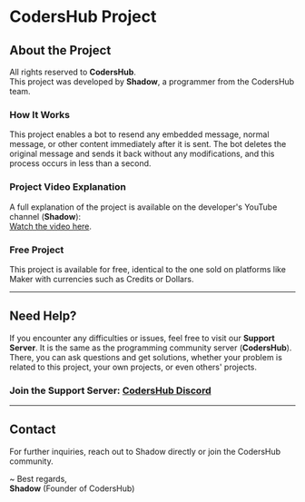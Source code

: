 # CodersHub Project

## About the Project
All rights reserved to **CodersHub**.  
This project was developed by **Shadow**, a programmer from the CodersHub team.  

### How It Works
This project enables a bot to resend any embedded message, normal message, or other content immediately after it is sent. The bot deletes the original message and sends it back without any modifications, and this process occurs in less than a second.

### Project Video Explanation
A full explanation of the project is available on the developer's YouTube channel (**Shadow**):  
[Watch the video here](https://www.youtube.com/watch?v=YVbNk_m0Zc0&pp=ygUb2KjYsdmI2KjZiNiqINio2LHZitmF2YrZiNmF).

### Free Project
This project is available for free, identical to the one sold on platforms like Maker with currencies such as Credits or Dollars.

---

## Need Help?  
If you encounter any difficulties or issues, feel free to visit our **Support Server**. It is the same as the programming community server (**CodersHub**). There, you can ask questions and get solutions, whether your problem is related to this project, your own projects, or even others' projects.

### Join the Support Server: [CodersHub Discord](#)

---

## Contact  
For further inquiries, reach out to Shadow directly or join the CodersHub community.

~ Best regards,  
**Shadow** (Founder of CodersHub)
